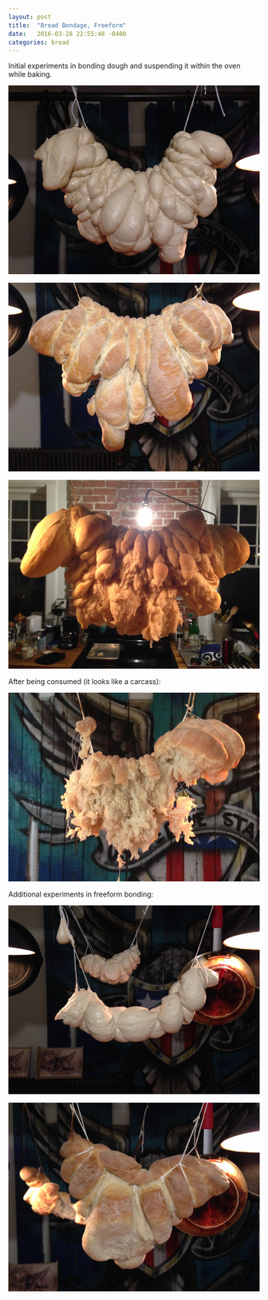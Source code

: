 ```yaml
---
layout: post
title:  "Bread Bondage, Freeform"
date:   2016-03-28 22:55:48 -0400
categories: bread
---
```


Initial experiments in bonding dough and suspending it within the oven while baking.

![img](/assets/rough_1.JPG)

![img](/assets/rough_4.JPG)

![img](/assets/rough_3.JPG)

After being consumed (it looks like a carcass):

![img](/assets/rough_2.JPG)

Additional experiments in freeform bonding:

![img](/assets/rough_5.JPG)

![img](/assets/rough_6.JPG)